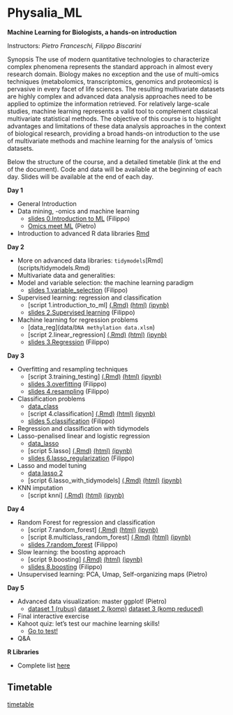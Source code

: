 # Physalia_ML


**Machine Learning for Biologists, a hands-on introduction**

Instructors: *Pietro Franceschi, Filippo Biscarini*

Synopsis
The use of modern quantitative technologies to characterize complex phenomena represents the standard approach in almost every research domain. Biology makes no exception and the use of multi-omics techniques (metabolomics, transcriptomics, genomics and proteomics) is pervasive in every facet of life sciences. The resulting multivariate datasets are highly complex and advanced data analysis approaches need to be applied to optimize the information retrieved. For relatively large-scale studies, machine learning represents a valid tool to complement classical multivariate statistical methods.
The objective of this course is to highlight advantages and limitations of these data analysis approaches in the context of biological research, providing a broad hands-on introduction to the use of multivariate methods and machine learning for the analysis of ‘omics datasets.

Below the structure of the course, and a detailed timetable (link at the end of the document).
Code and data will be available at the beginning of each day. Slides will be available at the end of each day.


**Day 1**

* General Introduction 
* Data mining, -omics and machine learning
    * [slides 0.Introduction to ML](slides/0.introduction_to_machine_learning.pdf) (Filippo) 
    * [Omics meet ML](slides/Omics_meet_ML.pdf) (Pietro) 
* Introduction to advanced R data libraries [Rmd](scripts/Day_1.Rmd)

**Day 2**
* More on advanced data libraries: `tidymodels`[Rmd] (scripts/tidymodels.Rmd)
* Multivariate data and generalities:
* Model and variable selection: the machine learning paradigm
   * [slides 1.variable_selection](slides/1.variable_selection.pdf)  (Filippo)  
* Supervised learning: regression and classification
   * [script 1.introduction_to_ml] [(.Rmd)](scripts/1.introduction_to_ml.Rmd) [(html)](scripts/1.introduction_to_ml.html) [(ipynb)](scripts/1.introduction_to_ml.ipynb) 
   * [slides 2.Supervised learning](slides/2.supervised_learning.pdf)  (Filippo) 
 * Machine learning for regression problems
   * [data_reg](data/`DNA methylation data.xlsm`)
   * [script 2.linear_regression] [(.Rmd)](scripts/2.linear_regression.Rmd) [(html)](scripts/2.linear_regression.html) [(ipynb)](scripts/2.linear_regression.ipynb) 
   * [slides 3.Regression](slides/3.regression.pdf) (Filippo)

**Day 3**
* Overfitting and resampling techniques
   * [script 3.training_testing] [(.Rmd)](scripts/3.training_testing.Rmd) [(html)](scripts/3.training_testing.html) [(ipynb)](scripts/3.training_testing.ipynb)
   * [slides 3.overfitting](slides/3.overfitting.pdf) (Filippo)
   * [slides 4.resampling](slides/4.resampling.pdf) (Filippo)
* Classification problems
   * [data_class](data/dogs_imputed_reduced.raw) 
   * [script 4.classification] [(.Rmd)](scripts/4.classification.Rmd) [(html)](scripts/4.classification.html) [(ipynb)](scripts/4.classification.ipynb)
   * [slides 5.classification](slides/5.classification.pdf) (Filippo)
* Regression and classification with tidymodels
* Lasso-penalised linear and logistic regression
   * [data_lasso](data/dogs_imputed.raw) 
   * [script 5.lasso] [(.Rmd)](scripts/5.lasso.Rmd) [(html)](scripts/5.lasso.html) [(ipynb)](scripts/5.lasso.ipynb)
   * [slides 6.lasso_regularization](slides/6.lasso_regularization.pdf) (Filippo)
* Lasso and model tuning
   * [data lasso 2](data/MTBSL1.tsv)
   * [script 6.lasso_with_tidymodels] [(.Rmd)](scripts/6.lasso_with_tidymodels.Rmd) [(html)](scripts/6.lasso_with_tidymodels.html) [(ipynb)](scripts/6.lasso_with_tidymodels.ipynb)
* KNN imputation
   * [script knni] [(.Rmd)](scripts/knni.Rmd) [(html)](scripts/knni.html) [(ipynb)](scripts/knni.ipynb)

**Day 4**
* Random Forest for regression and classification
   * [script 7.random_forest] [(.Rmd)](scripts/7.random_forest.Rmd) [(html)](scripts/7.random_forest.html) [(ipynb)](scripts/7.random_forest.ipynb)
   * [script 8.multiclass_random_forest] [(.Rmd)](scripts/8.multiclass_random_forest.Rmd) [(html)](scripts/8.multiclass_random_forest.html) [(ipynb)](scripts/8.multiclass_random_forest.ipynb)
   * [slides 7.random_forest](slides/7.random_forest.pdf) (Filippo)
* Slow learning: the boosting approach
   * [script 9.boosting] [(.Rmd)](scripts/9.boosting.Rmd) [(html)](scripts/9.boosting.html) [(ipynb)](scripts/9.boosting.ipynb)
   * [slides 8.boosting](slides/8.boosting.pdf) (Filippo)
* Unsupervised learning: PCA, Umap, Self-organizing maps (Pietro)

**Day 5**
* Advanced data visualization: master ggplot! (Pietro)
   * [dataset 1 (rubus)](data/rubusTable.txt) [dataset 2 (komp)](data/KOMP.tsv) [dataset 3 (komp reduced)](data/KOMP_data_targeted.RData)
* Final interactive exercise
* Kahoot quiz: let’s test our machine learning skills!
   * [Go to test!](http://www.kahoot.it) 
* Q&A

**R Libraries**
* Complete list [here](https://github.com/pietrofranceschi/Physalia_ML/blob/main/r_packages.R)

## Timetable
[timetable](https://docs.google.com/spreadsheets/d/1KJlq50n6D_TxiQWGZhsVhJVmQWgiPh37WoBmexnMT1k/edit?usp=sharing)



